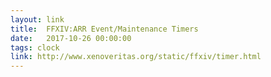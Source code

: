 ```yaml
---
layout: link
title:  FFXIV:ARR Event/Maintenance Timers
date:   2017-10-26 00:00:00
tags: clock
link: http://www.xenoveritas.org/static/ffxiv/timer.html
---
```

